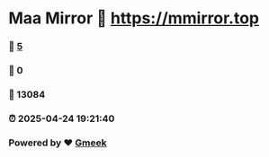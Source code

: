 # Maa Mirror :link: https://mmirror.top 
### :page_facing_up: [5](https://mmirror.top/tag.html) 
### :speech_balloon: 0 
### :hibiscus: 13084 
### :alarm_clock: 2025-04-24 19:21:40 
### Powered by :heart: [Gmeek](https://github.com/Meekdai/Gmeek)
